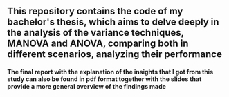 ## This repository contains the code of my bachelor's thesis, which aims to delve deeply in the analysis of the variance techniques, MANOVA and ANOVA, comparing both in different scenarios, analyzing their performance

#### The final report with the explanation of the insights that I got from this study can also be found in pdf format together with the slides that provide a more general overview of the findings made
